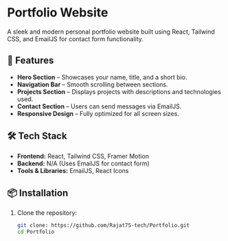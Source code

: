 # Portfolio Website

A sleek and modern personal portfolio website built using React, Tailwind CSS, and EmailJS for contact form functionality.

## 🚀 Features

- **Hero Section** – Showcases your name, title, and a short bio.
- **Navigation Bar** – Smooth scrolling between sections.
- **Projects Section** – Displays projects with descriptions and technologies used.
- **Contact Section** – Users can send messages via EmailJS.
- **Responsive Design** – Fully optimized for all screen sizes.

## 🛠️ Tech Stack

- **Frontend:** React, Tailwind CSS, Framer Motion
- **Backend:** N/A (Uses EmailJS for contact form)
- **Tools & Libraries:** EmailJS, React Icons

## 📦 Installation

1. Clone the repository:

   ```sh
   git clone: https://github.com/Rajat75-tech/Portfolio.git
   cd Portfolio
